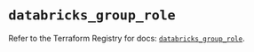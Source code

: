 # `databricks_group_role`

Refer to the Terraform Registry for docs: [`databricks_group_role`](https://registry.terraform.io/providers/databricks/databricks/1.44.0/docs/resources/group_role).
